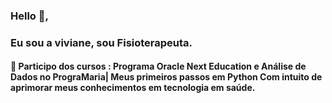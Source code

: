 ### Hello 👋,
### Eu sou a viviane, sou Fisioterapeuta.
#### 🌱 Participo dos cursos : Programa Oracle Next Education e Análise de Dados no PrograMaria| Meus primeiros passos em Python Com intuito de aprimorar meus conhecimentos em tecnologia em saúde. 

 
